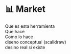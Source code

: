 # 📊 Market

Que es esta herramienta\
Que hace\
Como lo hace\
diseno conceptual (scalidraw) \
desino real si existe
